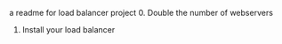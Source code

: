 a readme for load balancer project
0. Double the number of webservers
1. Install your load balancer
